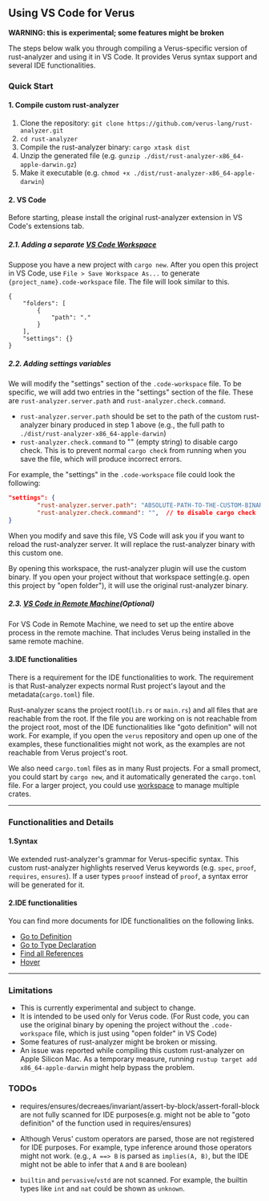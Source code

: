 ## Using VS Code for Verus 

**WARNING: this is experimental; some features might be broken**

The steps below walk you through compiling a Verus-specific version of rust-analyzer and using it in VS Code. It provides Verus syntax support and several IDE functionalities.



### Quick Start

#### 1. Compile custom rust-analyzer

1. Clone the repository: `git clone https://github.com/verus-lang/rust-analyzer.git`  
2. `cd rust-analyzer`
3. Compile the rust-analyzer binary: `cargo xtask dist`
4. Unzip the generated file (e.g. `gunzip ./dist/rust-analyzer-x86_64-apple-darwin.gz`)
5. Make it executable (e.g. `chmod +x ./dist/rust-analyzer-x86_64-apple-darwin`)



#### 2. VS Code
Before starting, please install the original rust-analyzer extension in VS Code's extensions tab.

##### 2.1. Adding a separate [VS Code Workspace](https://code.visualstudio.com/docs/editor/workspaces)
Suppose you have a new project with `cargo new`. After you open this project in VS Code, use `File > Save Workspace As...` to generate `{project_name}.code-workspace` file. The file will look similar to this. 

```
{
	"folders": [
		{
			"path": "."
		}
	],
	"settings": {}
}
```


##### 2.2. Adding settings variables
We will modify the "settings" section of the `.code-workspace` file. To be specific, we will add two entries in the "settings" section of the file. These are `rust-analyzer.server.path` and `rust-analyzer.check.command`.

- `rust-analyzer.server.path` should be set to the path of the custom rust-analyzer binary produced in step 1 above (e.g., the full path to `./dist/rust-analyzer-x86_64-apple-darwin`)
- `rust-analyzer.check.command` to "" (empty string) to disable cargo check. This is to prevent normal `cargo check` from running when you save the file, which will produce incorrect errors.

For example, the "settings" in the `.code-workspace` file could look the following:
```json
"settings": {
        "rust-analyzer.server.path": "ABSOLUTE-PATH-TO-THE-CUSTOM-BINARY",
        "rust-analyzer.check.command": "",  // to disable cargo check
}
```

When you modify and save this file, VS Code will ask you if you want to reload the rust-analyzer server. It will replace the rust-analyzer binary with this custom one.

By opening this workspace, the rust-analyzer plugin will use the custom binary. If you open your project without that workspace setting(e.g. open this project by "open folder"), it will use the original rust-analyzer binary.


##### 2.3. [VS Code in Remote Machine](https://code.visualstudio.com/docs/remote/ssh)(Optional)
For VS Code in Remote Machine, we need to set up the entire above process in the remote machine. That includes Verus being installed in the same remote machine.
 


#### 3.IDE functionalities
There is a requirement for the IDE functionalities to work. The requirement is that Rust-analyzer expects normal Rust project's layout and the metadata(`cargo.toml`) file.

Rust-analyzer scans the project root(`lib.rs` or `main.rs`) and all files that are reachable from the root. If the file you are working on is not reachable from the project root, most of the IDE functionalities like "goto definition" will not work. For example, if you open the `verus` repository and open up one of the examples, these functionalities might not work, as the examples are not reachable from Verus project's root. 

We also need `cargo.toml` files as in many Rust projects. For a small promect, you could start by `cargo new`, and it automatically generated the `cargo.toml` file. For a larger project, you could use [workspace](https://doc.rust-lang.org/cargo/reference/workspaces.html) to manage multiple crates.

---
### Functionalities and Details

#### 1.Syntax
We extended rust-analyzer's grammar for Verus-specific syntax. This custom rust-analyzer highlights reserved Verus keywords (e.g. `spec`, `proof`, `requires`, `ensures`). If a user types `prooof` instead of `proof`, a syntax error will be generated for it. 


#### 2.IDE functionalities
You can find more documents for IDE functionalities on the following links.
- [Go to Definition](https://rust-analyzer.github.io/manual.html#go-to-definition)
- [Go to Type Declaration](https://rust-analyzer.github.io/manual.html#go-to-type-definition)
- [Find all References](https://rust-analyzer.github.io/manual.html#find-all-references)
- [Hover](https://rust-analyzer.github.io/manual.html#hover)


---
### Limitations 
- This is currently experimental and subject to change.   
- It is intended to be used only for Verus code. (For Rust code, you can use the original binary by opening the project without the `.code-workspace` file, which is just using "open folder" in VS Code)
- Some features of rust-analyzer might be broken or missing.  
- An issue was reported while compiling this custom rust-analyzer on Apple Silicon Mac. As a temporary measure, running `rustup target add x86_64-apple-darwin` might help bypass the problem.


### TODOs
- requires/ensures/decreaes/invariant/assert-by-block/assert-forall-block are not fully scanned for IDE purposes(e.g. might not be able to "goto definition" of the function used in requires/ensures)

- Although Verus' custom operators are parsed, those are not registered for IDE purposes. For example, type inference around those operators might not work. (e.g., `A ==> B` is parsed as `implies(A, B)`, but the IDE might not be able to infer that `A` and `B` are boolean)

- `builtin` and `pervasive`/`vstd` are not scanned. For example, the builtin types like `int` and `nat` could be shown as `unknown`.

 